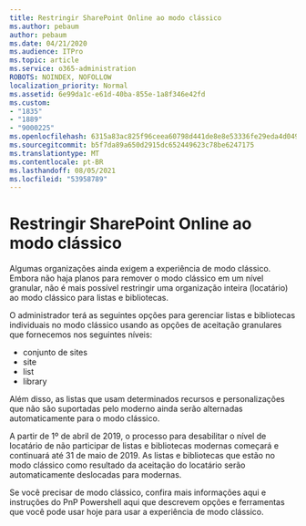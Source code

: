 ```yaml
---
title: Restringir SharePoint Online ao modo clássico
ms.author: pebaum
author: pebaum
ms.date: 04/21/2020
ms.audience: ITPro
ms.topic: article
ms.service: o365-administration
ROBOTS: NOINDEX, NOFOLLOW
localization_priority: Normal
ms.assetid: 6e99da1c-e61d-40ba-855e-1a8f346e42fd
ms.custom:
- "1835"
- "1889"
- "9000225"
ms.openlocfilehash: 6315a83ac825f96ceea60798d441de8e8e53336fe29eda4d0491dd8a6a43b352
ms.sourcegitcommit: b5f7da89a650d2915dc652449623c78be6247175
ms.translationtype: MT
ms.contentlocale: pt-BR
ms.lasthandoff: 08/05/2021
ms.locfileid: "53958789"
---
```

# <a name="restrict-sharepoint-online-to-classic-mode"></a>Restringir SharePoint Online ao modo clássico

Algumas organizações ainda exigem a experiência de modo clássico. Embora não haja planos para remover o modo clássico em um nível granular, não é mais possível restringir uma organização inteira (locatário) ao modo clássico para listas e bibliotecas.

O administrador terá as seguintes opções para gerenciar listas e bibliotecas individuais no modo clássico usando as opções de aceitação granulares que fornecemos nos seguintes níveis:

- conjunto de sites
- site
- list
- library

Além disso, as listas que usam determinados recursos e personalizações que não são suportadas pelo moderno ainda serão alternadas automaticamente para o modo clássico.

A partir de 1º de abril de 2019, o processo para desabilitar o nível de locatário de não participar de listas e bibliotecas modernas começará e continuará até 31 de maio de 2019.  As listas e bibliotecas que estão no modo clássico como resultado da aceitação do locatário serão automaticamente deslocadas para modernas.

Se você precisar de modo [](https://techcommunity.microsoft.com/t5/Microsoft-SharePoint-Blog/Delivering-SharePoint-modern-experiences/ba-p/315023) clássico, confira mais [](https://docs.microsoft.com/sharepoint/dev/transform/modernize-userinterface-lists-and-libraries-optout) informações aqui e instruções do PnP Powershell aqui que descrevem opções e ferramentas que você pode usar hoje para usar a experiência de modo clássico.
